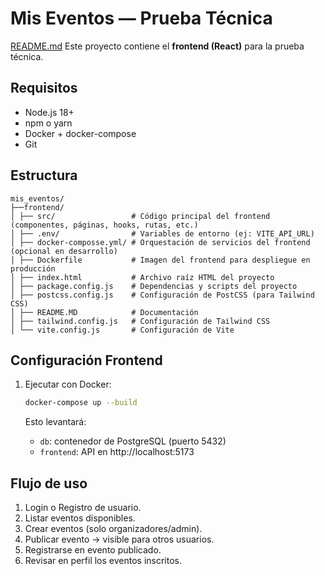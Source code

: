 # Mis Eventos — Prueba Técnica
[README.md](README.md)
Este proyecto contiene el **frontend (React)** para la prueba técnica.

## Requisitos

- Node.js 18+
- npm o yarn
- Docker + docker-compose
- Git

## Estructura

```
mis_eventos/
├──frontend/
│ ├── src/                 # Código principal del frontend (componentes, páginas, hooks, rutas, etc.) 
│ ├── .env/                # Variables de entorno (ej: VITE_API_URL)
│ ├── docker-composse.yml/ # Orquestación de servicios del frontend (opcional en desarrollo)
│ ├── Dockerfile           # Imagen del frontend para despliegue en producción
│ ├── index.html           # Archivo raíz HTML del proyecto
│ ├── package.config.js    # Dependencias y scripts del proyecto
│ ├── postcss.config.js    # Configuración de PostCSS (para Tailwind CSS)
│ ├── README.MD            # Documentación
│ ├── tailwind.config.js   # Configuración de Tailwind CSS
│ └── vite.config.js       # Configuración de Vite
```

## Configuración Frontend

1. Ejecutar con Docker:
   ```bash
   docker-compose up --build
   ```

   Esto levantará:
   - `db`: contenedor de PostgreSQL (puerto 5432)
   - `frontend`: API en http://localhost:5173


## Flujo de uso

1. Login o Registro de usuario.
2. Listar eventos disponibles.
3. Crear eventos (solo organizadores/admin).
4. Publicar evento → visible para otros usuarios.
5. Registrarse en evento publicado.
6. Revisar en perfil los eventos inscritos.

